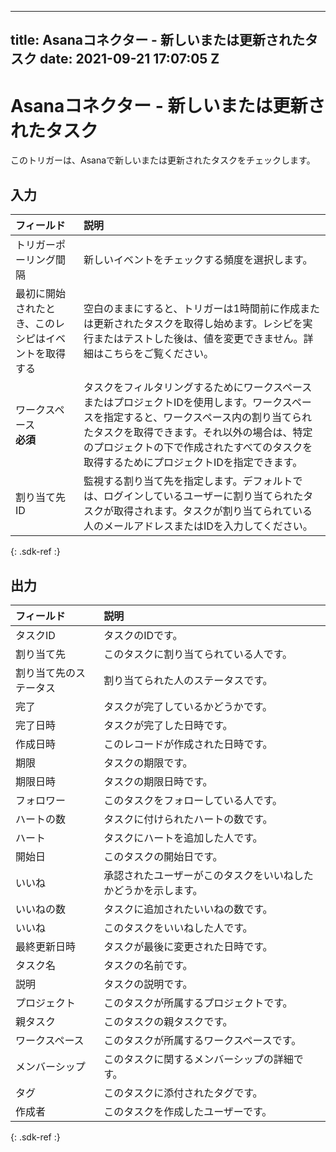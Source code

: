  ---
title: Asanaコネクター - 新しいまたは更新されたタスク
date: 2021-09-21 17:07:05 Z
---

# Asanaコネクター - 新しいまたは更新されたタスク
このトリガーは、Asanaで新しいまたは更新されたタスクをチェックします。

## 入力

| フィールド | 説明 |
|:--- |:--- |
| トリガーポーリング間隔 | 新しいイベントをチェックする頻度を選択します。 |
| 最初に開始されたとき、このレシピはイベントを取得する | 空白のままにすると、トリガーは1時間前に作成または更新されたタスクを取得し始めます。レシピを実行またはテストした後は、値を変更できません。詳細はこちらをご覧ください。 |
| ワークスペース<br>**必須** | タスクをフィルタリングするためにワークスペースまたはプロジェクトIDを使用します。ワークスペースを指定すると、ワークスペース内の割り当てられたタスクを取得できます。それ以外の場合は、特定のプロジェクトの下で作成されたすべてのタスクを取得するためにプロジェクトIDを指定できます。 |
| 割り当て先ID | 監視する割り当て先を指定します。デフォルトでは、ログインしているユーザーに割り当てられたタスクが取得されます。タスクが割り当てられている人のメールアドレスまたはIDを入力してください。 |
{: .sdk-ref :}

## 出力

| フィールド | 説明 |
|:--- |:--- |
| タスクID | タスクのIDです。 |
| 割り当て先 | このタスクに割り当てられている人です。 |
| 割り当て先のステータス | 割り当てられた人のステータスです。 |
| 完了 | タスクが完了しているかどうかです。 |
| 完了日時 | タスクが完了した日時です。 |
| 作成日時 | このレコードが作成された日時です。 |
| 期限 | タスクの期限です。 |
| 期限日時 | タスクの期限日時です。 |
| フォロワー | このタスクをフォローしている人です。 |
| ハートの数 | タスクに付けられたハートの数です。 |
| ハート | タスクにハートを追加した人です。 |
| 開始日 | このタスクの開始日です。 |
| いいね | 承認されたユーザーがこのタスクをいいねしたかどうかを示します。 |
| いいねの数 | タスクに追加されたいいねの数です。 |
| いいね | このタスクをいいねした人です。 |
| 最終更新日時 | タスクが最後に変更された日時です。 |
| タスク名 | タスクの名前です。 |
| 説明 | タスクの説明です。 |
| プロジェクト | このタスクが所属するプロジェクトです。 |
| 親タスク | このタスクの親タスクです。 |
| ワークスペース | このタスクが所属するワークスペースです。 |
| メンバーシップ | このタスクに関するメンバーシップの詳細です。 |
| タグ | このタスクに添付されたタグです。 |
| 作成者 | このタスクを作成したユーザーです。 |
{: .sdk-ref :}